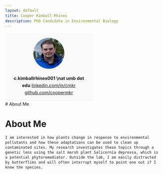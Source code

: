 ```yaml
---
layout: default
title: Cooper Kimball-Rhines
description: PhD Candidate in Environmental Biology
---
```


<style>
.container {
  display: flex;
  flex-wrap: wrap;
}
.sidebar {
  flex: 1 1 200px;
  max-width: 250px;
  margin-right: 2rem;
  padding: 1rem;
  background-color: #f9f9f9;
  border-radius: 8px;
  text-align: center;
}
.sidebar img {
  width: 100px;
  height: 100px;
  border-radius: 50%;
  object-fit: cover;
}
.sidebar .contact-info {
  margin-top: 1rem;
  font-size: 0.9rem;
  line-height: 1.6;
}
.main-content {
  flex: 3 1 600px;
}
</style>

<div class="container">
  <div class="sidebar">
    <img src="Headshot.png"/>
    <div class="contact-info">
      <strong>c.kimballrhines001 \nat umb dot edu</strong>
      <a href="https://linkedin.com/in/cmkr" target="_blank">linkedin.com/in/cmkr</a>
      <a href="https://github.com/coopermkr" target="_blank">github.com/coopermkr</a>
    </div>
  </div>
  <div class="main-content">
    # About Me
  </div>
</div>

# About Me
    I am interested in how plants change in response to environmental pollutants and how these adaptations can be used to clean up contaminated sites. My research investigates these topics through a genetic lens using the salt marsh plant Salicornia depressa, which is a potential phytoremediator. Outside the lab, I am easily distracted by butterflies and will often interrupt myself to point one out if I know the species. 

